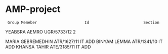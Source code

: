 # AMP-project


     Group Memeber                     Id                        Section
  
YEABSRA AEMRO                   UGR/5733/12                       2

MARIA GEBREMEDHIN               ATR/1627/11                       IT ADD
BINYAM LEMMA                    ATR/1341/10                       IT ADD
KHANSA TAHIR                    ATE/3185/11                       IT ADD

